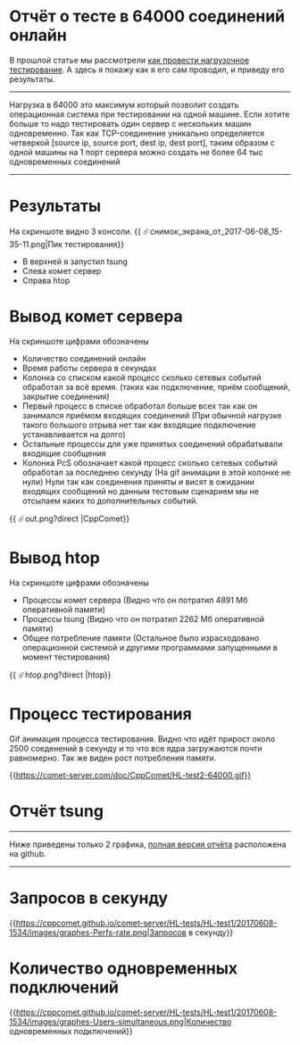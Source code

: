 
# Отчёт о тесте в 64000 соединений онлайн

В прошлой статье мы рассмотрели [как провести нагрузочное тестирование](/docs/wiki-md/comet/load-testing.md). А здесь я покажу как я его сам проводил, и приведу его результаты.


___
Нагрузка в 64000 это максимум который позволит создать операционная система при тестировании на одной машине. Если хотите больше то надо тестировать один сервер с нескольких машин одновременно. Так как TCP-соединение уникально определяется четверкой [source ip, source port, dest ip, dest port], таким образом с одной машины на 1 порт сервера можно создать не более 64 тыс одновременных соединений
___


# Результаты

На скриншоте видно 3 консоли. 
{{ :comet:снимок_экрана_от_2017-06-08_15-35-11.png|Пик тестирования}}


  - В верхней я запустил tsung
  - Слева комет сервер
  - Справа htop

# Вывод комет сервера

На скриншоте цифрами обозначены

  - Количество соединений онлайн
  - Время работы сервера в секундах
  - Колонка со списком какой процесс сколько сетевых событий обработал за всё время. (таких как подключение, приём сообщений, закрытие соединения)
  - Первый процесс в списке обработал больше всех так как он занимался приёмом входящих соединений (При обычной нагрузке такого большого отрыва нет так как входящие подключение устанавливается на долго)
  - Остальные процессы для уже принятых соединений обрабатывали входящие сообщения
  - Колонка PcS обозначает какой процесс сколько сетевых событий обработал за последнею секунду (На gif анимации в этой колонке не нули) Нули так как соединения приняты и висят в ожидании входящих сообщений но данным тестовым сценарием мы не отсылаем каких то дополнительных событий.

{{ :comet:out.png?direct |CppComet}}

# Вывод htop

На скриншоте цифрами обозначены

  - Процессы комет сервера (Видно что он потратил 4891 Мб оперативной памяти)
  - Процессы tsung (Видно что он потратил 2262 Мб оперативной памяти)
  - Общее потребление памяти (Остальное было израсходовано операционной системой и другими программами запущенными в момент тестирования)

{{ :comet:htop.png?direct |htop}}


# Процесс тестирования

Gif анимация процесса тестирования. Видно что идёт прирост около 2500 соеденений в секунду и то что все ядра загружаются почти равномерно. Так же виден рост потребления памяти.

{{https://comet-server.com/doc/CppComet/HL-test2-64000.gif}}

# Отчёт tsung


___
Ниже приведены только 2 графика, [полная версия отчёта](https://cppcomet.github.io/comet-server/HL-tests/HL-test1/20170608-1534/report.html) расположена на github.
___


# Запросов в секунду # 
{{https://cppcomet.github.io/comet-server/HL-tests/HL-test1/20170608-1534/images/graphes-Perfs-rate.png|Запросов в секунду}}

# Количество одновременных подключений # 

{{https://cppcomet.github.io/comet-server/HL-tests/HL-test1/20170608-1534/images/graphes-Users-simultaneous.png|Количество одновременных подключений}}




